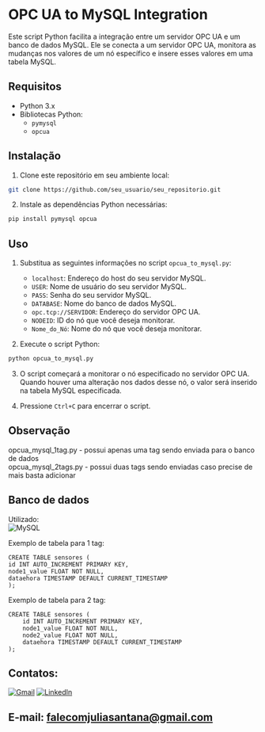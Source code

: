 # OPC UA to MySQL Integration

Este script Python facilita a integração entre um servidor OPC UA e um banco de dados MySQL. Ele se conecta a um servidor OPC UA, monitora as mudanças nos valores de um nó específico e insere esses valores em uma tabela MySQL.

## Requisitos

- Python 3.x
- Bibliotecas Python:
  - `pymysql`
  - `opcua`

## Instalação

1. Clone este repositório em seu ambiente local:

```bash
git clone https://github.com/seu_usuario/seu_repositorio.git
```

2. Instale as dependências Python necessárias:

```bash
pip install pymysql opcua
```

## Uso

1. Substitua as seguintes informações no script `opcua_to_mysql.py`:

   - `localhost`: Endereço do host do seu servidor MySQL.
   - `USER`: Nome de usuário do seu servidor MySQL.
   - `PASS`: Senha do seu servidor MySQL.
   - `DATABASE`: Nome do banco de dados MySQL.
   - `opc.tcp://SERVIDOR`: Endereço do servidor OPC UA.
   - `NODEID`: ID do nó que você deseja monitorar.
   - `Nome_do_Nó`: Nome do nó que você deseja monitorar.

2. Execute o script Python:

```bash
python opcua_to_mysql.py
```

3. O script começará a monitorar o nó especificado no servidor OPC UA. Quando houver uma alteração nos dados desse nó, o valor será inserido na tabela MySQL especificada.

4. Pressione `Ctrl+C` para encerrar o script.

## Observação

opcua_mysql_1tag.py - possui apenas uma tag sendo enviada para o banco de dados\
opcua_mysql_2tags.py - possui duas tags sendo enviadas caso precise de mais basta adicionar

## Banco de dados

Utilizado:\
![MySQL](https://img.shields.io/badge/MySQL-00000F?style=for-the-badge&logo=mysql&logoColor=white)

Exemplo de tabela para 1 tag:

```
CREATE TABLE sensores (
id INT AUTO_INCREMENT PRIMARY KEY,
node1_value FLOAT NOT NULL,
dataehora TIMESTAMP DEFAULT CURRENT_TIMESTAMP
);

```

Exemplo de tabela para 2 tag:

```
CREATE TABLE sensores (
    id INT AUTO_INCREMENT PRIMARY KEY,
    node1_value FLOAT NOT NULL,
    node2_value FLOAT NOT NULL,
    dataehora TIMESTAMP DEFAULT CURRENT_TIMESTAMP
);

```

## Contatos:

[![Gmail](https://img.shields.io/badge/Gmail-333333?style=for-the-badge&logo=gmail&logoColor=red)](mailto:falecomjuliasantana@gmail.com) [![LinkedIn](https://img.shields.io/badge/LinkedIn-0077B5?style=for-the-badge&logo=linkedin&logoColor=white)](https://www.linkedin.com/in/julia-santana-040a12180/)

## E-mail: falecomjuliasantana@gmail.com
